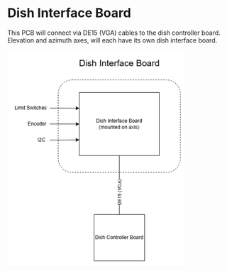 # Dish Interface Board

This PCB will connect via DE15 (VGA) cables to the dish controller board. Elevation and azimuth axes, will each have its own dish interface board.

<img src="images/dish_interface_board_overview.png" width="400" />